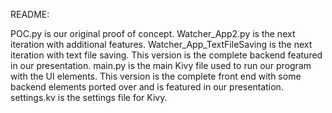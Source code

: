 README:

POC.py is our original proof of concept.
Watcher_App2.py is the next iteration with additional features.
Watcher_App_TextFileSaving is the next iteration with text file saving.
  This version is the complete backend featured in our presentation.
main.py is the main Kivy file used to run our program with the UI elements.
  This version is the complete front end with some backend elements ported over and is featured in our presentation.
settings.kv is the settings file for Kivy.
